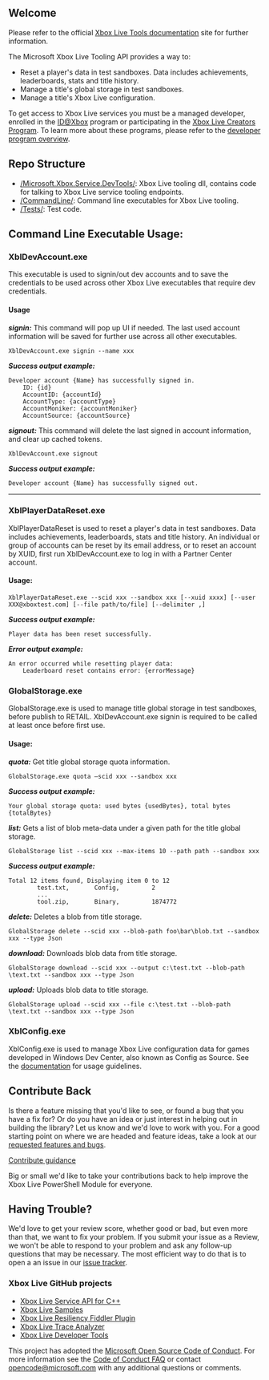 ## Welcome

Please refer to the official [Xbox Live Tools documentation](https://docs.microsoft.com/gaming/xbox-live/test-release/tools/live-tools) site for further information.

The Microsoft Xbox Live Tooling API provides a way to:

* Reset a player's data in test sandboxes. Data includes achievements, leaderboards, stats and title history.
* Manage a title's global storage in test sandboxes.
* Manage a title's Xbox Live configuration.

To get access to Xbox Live services you must be a managed developer, enrolled in the [ID@Xbox](http://www.xbox.com/Developers/id) program or participating in the [Xbox Live Creators Program](https://aka.ms/xblcp). To learn more about these programs, please refer to the [developer program overview](https://docs.microsoft.com/windows/uwp/xbox-live/developer-program-overview).

## Repo Structure

* [/Microsoft.Xbox.Service.DevTools/](Microsoft.Xbox.Service.DevTools): Xbox Live tooling dll, contains code for talking to Xbox Live service tooling endpoints.
* [/CommandLine/](CommandLine): Command line executables for Xbox Live tooling.
* [/Tests/](Tests): Test code.

## Command Line Executable Usage:

### XblDevAccount.exe

This executable is used to signin/out dev accounts and to save the credentials to be used across other Xbox Live executables that require dev credentials. 

#### Usage

***signin:*** This command will pop up UI if needed. The last used account information will be saved for further use across all other executables.

```DOS
XblDevAccount.exe signin --name xxx 
```

***Success output example:***

```
Developer account {Name} has successfully signed in. 
    ID: {id}
    AccountID: {accountId}
    AccountType: {accountType}
    AccountMoniker: {accountMoniker}
    AccountSource: {accountSource}
```

***signout:*** This command will delete the last signed in account information, and clear up cached tokens.

```
XblDevAccount.exe signout
```

***Success output example:***
```
Developer account {Name} has successfully signed out.
```

--------------------------------------------------------------------------------------------------------------------------------------------------------------------------------

### XblPlayerDataReset.exe 

XblPlayerDataReset is used to reset a player's data in test sandboxes. Data includes achievements, leaderboards, stats and title history. An individual or group of accounts can be reset by its
email address, or to reset an account by XUID, first run XblDevAccount.exe to log in with a Partner Center account.

#### Usage:
```
XblPlayerDataReset.exe --scid xxx --sandbox xxx [--xuid xxxx] [--user XXX@xboxtest.com] [--file path/to/file] [--delimiter ,]
```

***Success output example:***
```
Player data has been reset successfully.
```

***Error output example:***
```
An error occurred while resetting player data:
    Leaderboard reset contains error: {errorMessage}
```

### GlobalStorage.exe 
GlobalStorage.exe is used to manage title global storage in test sandboxes, before publish to RETAIL. XblDevAccount.exe signin is required to be called at least once before first use.

#### Usage:

***quota:*** Get title global storage quota information.

```
GlobalStorage.exe quota –scid xxx --sandbox xxx
```

***Success output example:***

```
Your global storage quota: used bytes {usedBytes}, total bytes {totalBytes}
```

***list:*** Gets a list of blob meta-data under a given path for the title global storage.

```
GlobalStorage list --scid xxx --max-items 10 --path path --sandbox xxx
```

***Success output example:***

```
Total 12 items found, Displaying item 0 to 12
        test.txt,       Config,         2
        ...
        tool.zip,       Binary,         1874772
```

***delete:*** Deletes a blob from title storage.

```
GlobalStorage delete --scid xxx --blob-path foo\bar\blob.txt --sandbox xxx --type Json
```

***download:*** Downloads blob data from title storage.

```
GlobalStorage download --scid xxx --output c:\test.txt --blob-path \text.txt --sandbox xxx --type Json
```

***upload:*** Uploads blob data to title storage.

```
GlobalStorage upload --scid xxx --file c:\test.txt --blob-path \text.txt --sandbox xxx --type Json
```

### XblConfig.exe

XblConfig.exe is used to manage Xbox Live configuration data for games developed in Windows Dev Center, also known as Config as Source. See the [documentation](CONFIGASSOURCE.md) for usage guidelines.

## Contribute Back

Is there a feature missing that you'd like to see, or found a bug that you have a fix for? Or do you have an idea or just interest in helping out in building the library? Let us know and we'd love to work with you. For a good starting point on where we are headed and feature ideas, take a look at our [requested features and bugs](../../issues).  

[Contribute guidance](CONTRIBUTING.md)

Big or small we'd like to take your contributions back to help improve the Xbox Live PowerShell Module for everyone. 

## Having Trouble?

We'd love to get your review score, whether good or bad, but even more than that, we want to fix your problem. If you submit your issue as a Review, we won't be able to respond to your problem and ask any follow-up questions that may be necessary. The most efficient way to do that is to open a an issue in our [issue tracker](../../issues).  

### Xbox Live GitHub projects

* [Xbox Live Service API for C++](https://github.com/Microsoft/xbox-live-api)
* [Xbox Live Samples](https://github.com/Microsoft/xbox-live-samples)
* [Xbox Live Resiliency Fiddler Plugin](https://github.com/Microsoft/xbox-live-resiliency-fiddler-plugin)
* [Xbox Live Trace Analyzer](https://github.com/Microsoft/xbox-live-trace-analyzer)
* [Xbox Live Developer Tools](https://github.com/Microsoft/xbox-live-developer-tools)

This project has adopted the [Microsoft Open Source Code of Conduct](https://opensource.microsoft.com/codeofconduct/). For more information see the [Code of Conduct FAQ](https://opensource.microsoft.com/codeofconduct/faq/) or contact [opencode@microsoft.com](mailto:opencode@microsoft.com) with any additional questions or comments.
